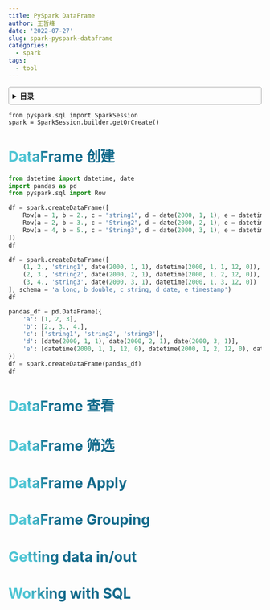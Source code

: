 ```yaml
---
title: PySpark DataFrame
author: 王哲峰
date: '2022-07-27'
slug: spark-pyspark-dataframe
categories:
  - spark
tags:
  - tool
---
```


<style>
h1 {
  background-color: #2B90B6;
  background-image: linear-gradient(45deg, #4EC5D4 10%, #146b8c 20%);
  background-size: 100%;
  -webkit-background-clip: text;
  -moz-background-clip: text;
  -webkit-text-fill-color: transparent;
  -moz-text-fill-color: transparent;
}
h2 {
  background-color: #2B90B6;
  background-image: linear-gradient(45deg, #4EC5D4 10%, #146b8c 20%);
  background-size: 100%;
  -webkit-background-clip: text;
  -moz-background-clip: text;
  -webkit-text-fill-color: transparent;
  -moz-text-fill-color: transparent;
}


details {
    border: 1px solid #aaa;
    border-radius: 4px;
    padding: .5em .5em 0;
}

summary {
    font-weight: bold;
    margin: -.5em -.5em 0;
    padding: .5em;
}

details[open] {
    padding: .5em;
}

details[open] summary {
    border-bottom: 1px solid #aaa;
    margin-bottom: .5em;
}
</style>


<details><summary>目录</summary><p>

- [DataFrame 创建](#dataframe-创建)
- [DataFrame 查看](#dataframe-查看)
- [DataFrame 筛选](#dataframe-筛选)
- [DataFrame Apply](#dataframe-apply)
- [DataFrame Grouping](#dataframe-grouping)
- [Getting data in/out](#getting-data-inout)
- [Working with SQL](#working-with-sql)
</p></details><p></p>


```
from pyspark.sql import SparkSession
spark = SparkSession.builder.getOrCreate()
```

# DataFrame 创建

```python
from datetime import datetime, date
import pandas as pd
from pyspark.sql import Row

df = spark.createDataFrame([
    Row(a = 1, b = 2., c = "string1", d = date(2000, 1, 1), e = datetime(2000, 1, 1, 12, 0)),
    Row(a = 2, b = 3., c = "String2", d = date(2000, 2, 1), e = datetime(2000, 1, 2, 12, 0)),
    Row(a = 4, b = 5., c = "String3", d = date(2000, 3, 1), e = datetime(2000, 1, 3, 12, 0)),
])
df

df = spark.createDataFrame([
    (1, 2., 'string1', date(2000, 1, 1), datetime(2000, 1, 1, 12, 0)),
    (2, 3., 'string2', date(2000, 2, 1), datetime(2000, 1, 2, 12, 0)),
    (3, 4., 'string3', date(2000, 3, 1), datetime(2000, 1, 3, 12, 0))
], schema = 'a long, b double, c string, d date, e timestamp')
df

pandas_df = pd.DataFrame({
    'a': [1, 2, 3],
    'b': [2., 3., 4.],
    'c': ['string1', 'string2', 'string3'],
    'd': [date(2000, 1, 1), date(2000, 2, 1), date(2000, 3, 1)],
    'e': [datetime(2000, 1, 1, 12, 0), datetime(2000, 1, 2, 12, 0), datetime(2000, 1, 3, 12, 0)]
})
df = spark.createDataFrame(pandas_df)
df
```

# DataFrame 查看

# DataFrame 筛选

# DataFrame Apply

# DataFrame Grouping

# Getting data in/out

# Working with SQL





